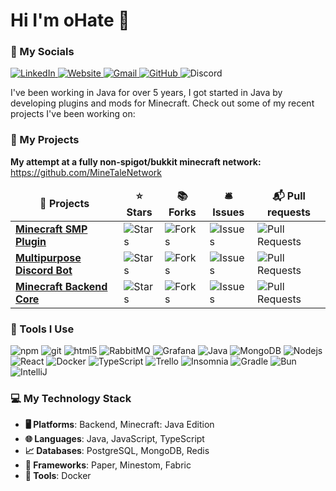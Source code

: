 # Hi I'm oHate 👋
### 📱 My Socials

<p>
  <a href="https://www.linkedin.com/in/collinistevens/">
    <img alt="LinkedIn" src="https://img.shields.io/badge/-collinistevens-blue?style=flat&logo=linkedin&logoColor=white" />
  </a>
  <a href="https://ohate.dev/">
    <img alt="Website" src="https://img.shields.io/badge/-ohate.dev-47CCCC?style=flat&logo=google-chrome&logoColor=white" />
  </a>
  <a href="mailto:collin.i.stevens@gmail.com">
    <img alt="Gmail" src="https://img.shields.io/badge/-collin.i.stevens-c14438?style=flat&logo=gmail&logoColor=white" />
  </a>
  <a href="https://github.com/oHate">
    <img alt="GitHub" src="https://img.shields.io/badge/-@oHate-24292e?style=flat&logo=github&logoColor=white" />
  </a>
  <img alt="Discord" src="https://img.shields.io/badge/-@oHate-5865F2?style=flat&logo=discord&logoColor=white" />
</p>

I've been working in Java for over 5 years, I got started in Java by developing plugins and mods for Minecraft. Check out some of my recent projects I've been working on:

### 📁 My Projects

<b>My attempt at a fully non-spigot/bukkit minecraft network:</b> https://github.com/MineTaleNetwork

<table>
  <thead align="center">
    <tr border: none;>
      <td><b>📁 Projects</b></td>
      <td><b>⭐ Stars</b></td>
      <td><b>📚 Forks</b></td>
      <td><b>🛎 Issues</b></td>
      <td><b>📬 Pull requests</b></td>
    </tr>
  </thead>
  <tbody>
    <tr>
      <td><a href="https://github.com/oHate/SurvivalMultiplayer"><b>Minecraft SMP Plugin</b></a></td>
      <td><img alt="Stars" src="https://img.shields.io/github/stars/oHate/SurvivalMultiplayer?style=flat-square&labelColor=343b41"/></td>
      <td><img alt="Forks" src="https://img.shields.io/github/forks/oHate/SurvivalMultiplayer?style=flat-square&labelColor=343b41"/></td>
      <td><img alt="Issues" src="https://img.shields.io/github/issues/oHate/SurvivalMultiplayer?style=flat-square&labelColor=343b41"/></td>
      <td><img alt="Pull Requests" src="https://img.shields.io/github/issues-pr/oHate/SurvivalMultiplayer?style=flat-square&labelColor=343b41"/></td>
    </tr>
    <tr>
      <td><a href="https://github.com/oHate/Vanguard"><b>Multipurpose Discord Bot</b></a></td>
      <td><img alt="Stars" src="https://img.shields.io/github/stars/oHate/Vanguard?style=flat-square&labelColor=343b41"/></td>
      <td><img alt="Forks" src="https://img.shields.io/github/forks/oHate/Vanguard?style=flat-square&labelColor=343b41"/></td>
      <td><img alt="Issues" src="https://img.shields.io/github/issues/oHate/Vanguard?style=flat-square&labelColor=343b41"/></td>
      <td><img alt="Pull Requests" src="https://img.shields.io/github/issues-pr/oHate/Vanguard?style=flat-square&labelColor=343b41"/></td>
    </tr>
    <tr>
      <td><a href="https://github.com/oHate/Lime"><b>Minecraft Backend Core</b></a></td>
      <td><img alt="Stars" src="https://img.shields.io/github/stars/oHate/Lime?style=flat-square&labelColor=343b41"/></td>
      <td><img alt="Forks" src="https://img.shields.io/github/forks/oHate/Lime?style=flat-square&labelColor=343b41"/></td>
      <td><img alt="Issues" src="https://img.shields.io/github/issues/oHate/Lime?style=flat-square&labelColor=343b41"/></td>
      <td><img alt="Pull Requests" src="https://img.shields.io/github/issues-pr/oHate/Lime?style=flat-square&labelColor=343b41"/></td>
    </tr>
  </tbody>
</table>

### 🔧 Tools I Use

<p>
  <img alt="npm" src="https://img.shields.io/badge/-NPM-CB3837?style=flat-square&logo=npm&logoColor=white" />
  <img alt="git" src="https://img.shields.io/badge/-Git-F05032?style=flat-square&logo=git&logoColor=white" />
  <img alt="html5" src="https://img.shields.io/badge/-HTML5-E34F26?style=flat-square&logo=html5&logoColor=white" />
  <img alt="RabbitMQ" src="https://img.shields.io/badge/Rabbitmq-FF6600?style=flat-square&logo=rabbitmq&logoColor=white" />
  <img alt="Grafana" src="https://img.shields.io/badge/Grafana-%23F46800.svg?style=flat-square&logo=grafana&logoColor=white" />
  <img alt="Java" src="https://img.shields.io/badge/java-%23ED8B00.svg?style=flat-square&logo=openjdk&logoColor=white" />
  <img alt="MongoDB" src="https://img.shields.io/badge/-MongoDB-13aa52?style=flat-square&logo=mongodb&logoColor=white" />
  <img alt="Nodejs" src="https://img.shields.io/badge/-Nodejs-43853d?style=flat-square&logo=Node.js&logoColor=white" />
  <img alt="React" src="https://img.shields.io/badge/-React-45b8d8?style=flat-square&logo=react&logoColor=white" />
  <img alt="Docker" src="https://img.shields.io/badge/-Docker-46a2f1?style=flat-square&logo=docker&logoColor=white" />
  <img alt="TypeScript" src="https://img.shields.io/badge/-TypeScript-007ACC?style=flat-square&logo=typescript&logoColor=white" />
  <img alt="Trello" src="https://img.shields.io/badge/Trello-%23026AA7.svg?style=flat-square&logo=Trello&logoColor=white" />
  <img alt="Insomnia" src="https://img.shields.io/badge/-Insomnia-5849BE?style=flat-square&logo=insomnia&logoColor=white" />
  <img alt="Gradle" src="https://img.shields.io/badge/Gradle-02303A.svg?style=flat-square&logo=Gradle&logoColor=white" />
  <img alt="Bun" src="https://img.shields.io/badge/Bun-%23000000.svg?flat-square&logo=bun&logoColor=white" />
  <img alt="IntelliJ" src="https://img.shields.io/badge/IntelliJIDEA-000000.svg?style=flat-square&logo=intellij-idea&logoColor=white" />
</p>

### 💻 My Technology Stack

- **🖥️ Platforms**: Backend, Minecraft: Java Edition
- **🌐 Languages**:️ Java, JavaScript, TypeScript
- **📈 Databases**: PostgreSQL, MongoDB, Redis
- **📔 Frameworks**: Paper, Minestom, Fabric
- **🔧 Tools**: Docker
